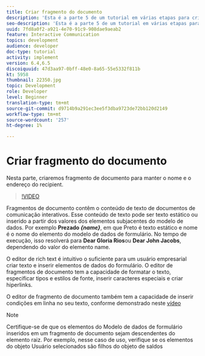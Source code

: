 ```yaml
---
title: Criar fragmento do documento
description: 'Esta é a parte 5 de um tutorial em várias etapas para criar seu primeiro documento de comunicações interativas. Nesta parte, criaremos fragmento de documento para manter o nome e o endereço do recipient. '
seo-description: 'Esta é a parte 5 de um tutorial em várias etapas para criar seu primeiro documento de comunicações interativas. Nesta parte, criaremos fragmento de documento para manter o nome e o endereço do recipient. '
uuid: 7fd8a0f2-a921-4e70-91c9-908dae9aeab2
feature: Interactive Communication
topics: development
audience: developer
doc-type: tutorial
activity: implement
version: 6.4,6.5
discoiquuid: 47d3aa97-0bff-48e0-8a65-55e5332f811b
kt: 5958
thumbnail: 22350.jpg
topic: Development
role: Developer
level: Beginner
translation-type: tm+mt
source-git-commit: d9714b9a291ec3ee5f3dba9723de72bb120d2149
workflow-type: tm+mt
source-wordcount: '257'
ht-degree: 1%

---
```



# Criar fragmento do documento

Nesta parte, criaremos fragmento de documento para manter o nome e o endereço do recipient.

>[!VIDEO](https://video.tv.adobe.com/v/22350/?quality=9&learn=on)

Fragmentos de documento contêm o conteúdo de texto de documentos de comunicação interativos. Esse conteúdo de texto pode ser texto estático ou inserido a partir dos valores dos elementos subjacentes do modelo de dados. Por exemplo **Prezado _{name}_**, em que Preto é texto estático e nome é o nome do elemento do modelo de dados de formulário. No tempo de execução, isso resolverá para **Dear Gloria Rios**ou **Dear John Jacobs**, dependendo do valor do elemento name.

O editor de rich text é intuitivo o suficiente para um usuário empresarial criar texto e inserir elementos de dados do formulário. O editor de fragmentos de documento tem a capacidade de formatar o texto, especificar tipos e estilos de fonte, inserir caracteres especiais e criar hiperlinks.

O editor de fragmento de documento também tem a capacidade de inserir condições em linha no seu texto, conforme demonstrado neste [vídeo](https://helpx.adobe.com/experience-manager/kt/forms/using/editing-improvements-correspondence-mgmt-feature-video-use.html)

>[!NOTE]
>
>Certifique-se de que os elementos do Modelo de dados de formulário inseridos em um fragmento de documento sejam descendentes do elemento raiz. Por exemplo, nesse caso de uso, verifique se os elementos do objeto Usuário selecionados são filhos do objeto de saldos

